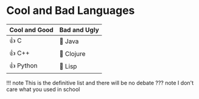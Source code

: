 # Cool and Bad Languages

| Cool and Good     | Bad and Ugly            |
| -------------     | ------------            |
| :thumbsup: C      | :no_entry_sign: Java    |
| :thumbsup: C++    | :no_entry_sign: Clojure |
| :thumbsup: Python | :no_entry_sign: Lisp    |

!!! note
    This is the definitive list and there will be no debate
    ??? note
        I don't care what you used in school

